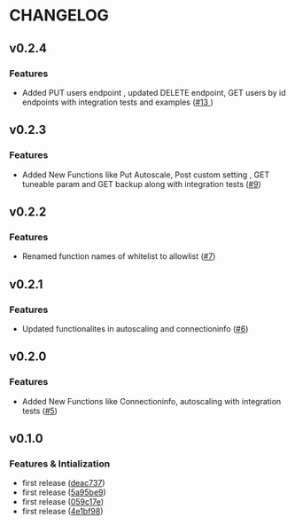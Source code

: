 # CHANGELOG

## v0.2.4
### Features
* Added PUT users endpoint , updated DELETE endpoint, GET users by id endpoints with integration tests and examples ([#13 ](https://github.com/IBM/cloud-db2-go-sdk/pull/13))

## v0.2.3
### Features
* Added New Functions like Put Autoscale, Post custom setting , GET tuneable param and GET backup along with integration tests ([#9](https://github.com/IBM/cloud-db2-go-sdk/pull/9))

## v0.2.2
### Features
* Renamed function names of whitelist to allowlist ([#7](https://github.com/IBM/cloud-db2-go-sdk/pull/7))

## v0.2.1 
### Features
* Updated functionalites in autoscaling and connectioninfo ([#6](https://github.com/IBM/cloud-db2-go-sdk/pull/6))


## v0.2.0
### Features
* Added New Functions like Connectioninfo, autoscaling with integration tests ([#5](https://github.com/IBM/cloud-db2-go-sdk/pull/5))

## v0.1.0
### Features & Intialization
* first release ([deac737](https://github.com/IBM/cloud-db2-go-sdk/commit/deac737c76c788422f859f6ed40b3e9f5603e9e4))
* first release ([5a95be9](https://github.com/IBM/cloud-db2-go-sdk/commit/5a95be955612f6547ab807a6d1d6e99e8b8e00f4))
* first release ([059c17e](https://github.com/IBM/cloud-db2-go-sdk/commit/059c17ed7ea07e24161cf874b8fb2a933ede7efc))
* first release ([4e1bf98](https://github.com/IBM/cloud-db2-go-sdk/commit/4e1bf980b2ad467a4c49c4129ddb2bec1aed3d85))



